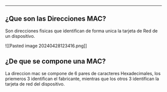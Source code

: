 
---
## ¿Que son las Direcciones MAC?
Son direcciones fisicas que identifican de forma unica la tarjeta de Red de un dispositivo.

![[Pasted image 20240428123416.png]]

## ¿De que se compone una MAC?
La direccion mac se compone de 6 pares de caracteres Hexadecimales, los priemeros 3 identifican el fabricante, mientras que los otros 3 identifican la tarjeta de red del dispositivo.



